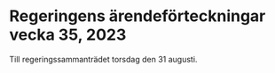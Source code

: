 # Regeringens ärendeförteckningar vecka 35, 2023

Till regeringssammanträdet torsdag den 31 augusti.

